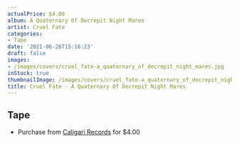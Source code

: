 ```yaml
---
actualPrice: $4.00
album: A Quaternary Of Decrepit Night Mares
artist: Cruel Fate
categories:
- Tape
date: '2021-06-26T15:16:23'
draft: false
images:
- /images/covers/cruel_fate-a_quaternary_of_decrepit_night_mares.jpg
inStock: true
thumbnailImage: /images/covers/cruel_fate-a_quaternary_of_decrepit_night_mares-thumb.jpg
title: Cruel Fate - A Quaternary Of Decrepit Night Mares
---
```


## Tape
* Purchase from [Caligari Records](https://caligarirecords.storenvy.com/products/31251625-cruel-fate-a-quaternary-of-decrepit-night-mares) for $4.00
